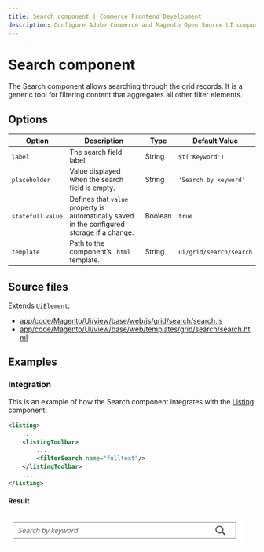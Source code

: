 ```yaml
---
title: Search component | Commerce Frontend Development
description: Configure Adobe Commerce and Magento Open Source UI components and integrate them with other components.
---
```


# Search component

The Search component allows searching through the grid records. It is a generic tool for filtering content that aggregates all other filter elements.

## Options

| Option | Description | Type | Default Value |
| --- | --- | --- | --- |
| `label` | The search field label. | String | `$t('Keyword')` |
| `placeholder` | Value displayed when the search field is empty. | String | `'Search by keyword'` |
| `statefull`.`value` | Defines that `value` property is automatically saved in the configured storage if a change. | Boolean | `true` |
| `template` | Path to the component’s `.html` template. | String | `ui/grid/search/search` |

## Source files

Extends [`UiElement`](concepts/element.md):

-  [app/code/Magento/Ui/view/base/web/js/grid/search/search.js](https://github.com/magento/magento2/blob/2.4/app/code/Magento/Ui/view/base/web/js/grid/search/search.js)
-  [app/code/Magento/Ui/view/base/web/templates/grid/search/search.html](https://github.com/magento/magento2/blob/2.4/app/code/Magento/Ui/view/base/web/templates/grid/search/search.html)

## Examples

### Integration

This is an example of how the Search component integrates with the [Listing](listing-grid.html) component:

```xml
<listing>
    ...
    <listingToolbar>
        ...
        <filterSearch name="fulltext"/>
    </listingToolbar>
    ...
</listing>
```

#### Result

![Search Component Example](../_images/ui-components/ui-search-result.png)
